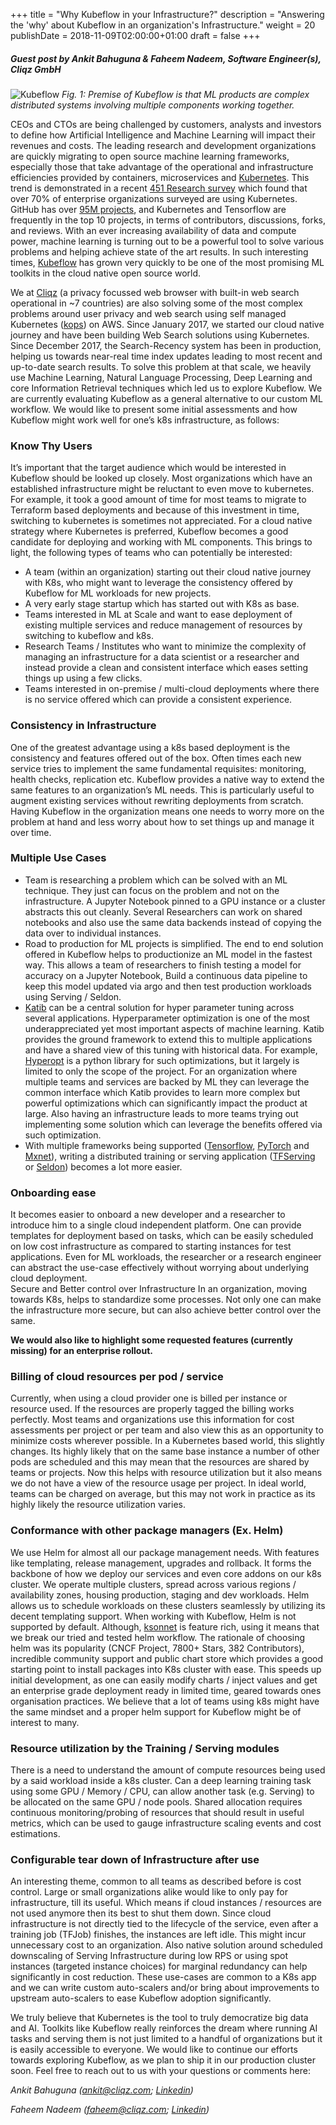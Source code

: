 +++
title = "Why Kubeflow in your Infrastructure?"
description = "Answering the 'why' about Kubeflow in an organization's Infrastructure."
weight = 20
publishDate = 2018-11-09T02:00:00+01:00
draft = false
+++

##### Guest post by Ankit Bahuguna & Faheem Nadeem, Software Engineer(s), Cliqz GmbH

![Kubeflow](../kf.png)
*Fig. 1: Premise of Kubeflow is that ML products are complex distributed systems involving multiple components working together.*

CEOs and CTOs are being challenged by customers, analysts and investors to define how Artificial Intelligence and Machine Learning will impact their revenues and costs. The leading research and development organizations are quickly migrating to open source machine learning frameworks, especially those that take advantage of the operational and infrastructure efficiencies provided by containers, microservices and [Kubernetes](https://kubernetes.io/). This trend is demonstrated in a recent [451 Research survey](https://www.zdnet.com/article/kubernetes-leads-container-orchestration/) which found that over 70% of enterprise organizations surveyed are using Kubernetes. GitHub has over [95M projects](https://octoverse.github.com/projects), and Kubernetes and Tensorflow are frequently in the top 10 projects, in terms of contributors, discussions, forks, and reviews. With an ever increasing availability of data and compute power, machine learning is turning out to be a powerful tool to solve various problems and helping achieve state of the art results. In such interesting times, [Kubeflow](https://www.kubeflow.org/) has grown very quickly to be one of the most promising ML toolkits in the cloud native open source world.

We at [Cliqz](http://cliqz.com/en/) (a privacy focussed web browser with built-in web search operational in ~7 countries) are also solving some of the most complex problems around user privacy and web search using self managed Kubernetes ([kops](https://github.com/kubernetes/kops)) on AWS. Since January 2017, we started our cloud native journey and have been building Web Search solutions using Kubernetes. Since December 2017, the Search-Recency system has been in production, helping us towards near-real time index updates leading to most recent and up-to-date search results. To solve this problem at that scale, we heavily use Machine Learning, Natural Language Processing, Deep Learning and core Information Retrieval techniques which led us to explore Kubeflow. We are currently evaluating Kubeflow as a general alternative to our custom ML workflow. We would like to present some initial assessments and how Kubeflow might work well for one’s k8s infrastructure, as follows:

### Know Thy Users

It’s important that the target audience which would be interested in Kubeflow should be  looked up closely. Most organizations which have an established infrastructure might be reluctant to even move to kubernetes. For example, it took a good amount of time for most teams to migrate to Terraform based deployments and because of this investment in time, switching to kubernetes is sometimes not appreciated. For a cloud native strategy where Kubernetes is preferred, Kubeflow becomes a good candidate for deploying and working with ML components. This brings to light, the following types of teams who can potentially be interested: 

*   A team (within an organization) starting out their cloud native journey with K8s, who might want to leverage the consistency offered by Kubeflow for ML workloads for new projects.
*   A very early stage startup which has started out with K8s as base.
*   Teams interested in ML at Scale and want to ease deployment of existing multiple services and reduce management of resources by switching to kubeflow and k8s. 
*   Research Teams / Institutes who want to minimize the complexity of managing an infrastructure for a data scientist or a researcher and instead provide a clean and consistent interface  which eases setting things up using a few clicks.  
*   Teams interested in on-premise / multi-cloud deployments where there is no service offered which can provide a consistent experience.
    
### Consistency in Infrastructure

One of the greatest advantage using a k8s based deployment is the consistency and features offered out of the box. Often times each new service tries to implement the same fundamental requisites: monitoring, health checks, replication etc. Kubeflow provides a native way to extend the same features to an organization’s ML needs. This is particularly useful to augment existing services without rewriting deployments from scratch. Having Kubeflow in the organization means one needs to worry more on the problem at hand and less worry about how to set things up and manage it over time. 

### Multiple Use Cases

* Team is researching a problem which can be solved with an ML technique. They just can focus on the problem and not on the infrastructure. A Jupyter Notebook pinned to a GPU instance or a cluster abstracts this out cleanly. Several Researchers can work on shared notebooks and also use the same data backends instead of copying the data over to individual instances.
* Road to production for ML projects is simplified. The end to end solution offered in Kubeflow helps to productionize an ML model in the fastest way. This allows a team of researchers to finish testing a model for accuracy on a Jupyter Notebook, Build a continuous data pipeline to keep this model updated via argo and then test production workloads using Serving / Seldon.
* [Katib](https://github.com/kubeflow/katib) can be a central solution for hyper parameter tuning across several applications. Hyperparameter optimization is one of the most underappreciated yet most important aspects of machine learning. Katib provides the ground framework to extend this to multiple applications and have a shared view of this tuning with historical data. For example, [Hyperopt](https://github.com/hyperopt/hyperopt) is a python library for such optimizations, but it largely is limited to only the scope of the project. For an organization where multiple teams and services are backed by ML they can leverage the common interface which Katib provides to learn more complex but powerful optimizations which can significantly impact the product at large. Also having an infrastructure leads to more teams trying out implementing some solution which can leverage the benefits offered via such optimization.
* With multiple frameworks being supported ([Tensorflow](https://www.tensorflow.org/), [PyTorch](https://pytorch.org/) and [Mxnet](https://mxnet.apache.org/)), writing a distributed training or serving application ([TFServing](https://www.tensorflow.org/serving/) or [Seldon](https://www.seldon.io/)) becomes a lot more easier. 

### Onboarding ease

It becomes easier to onboard a new developer and a researcher to introduce him to a single cloud independent platform. One can provide templates for deployment based on tasks, which can be easily scheduled on low cost infrastructure as compared to starting instances for test applications. Even for ML workloads, the researcher or a research engineer can abstract the use-case effectively without worrying about underlying cloud deployment.  
Secure and Better control over Infrastructure 
In an organization, moving towards K8s, helps to standardize some processes. Not only one can make the infrastructure more secure, but can also achieve better control over the same.


**We would also like to highlight some requested features (currently missing) for an enterprise rollout.** 

### Billing of cloud resources per pod / service

Currently, when using a cloud provider one is billed per instance or resource used. If the resources are properly tagged the billing works perfectly. Most teams and organizations use this information for cost assessments per project or per team and also view this as an opportunity to minimize costs wherever possible. In a Kubernetes based world, this slightly changes. Its highly likely that on the same base instance a number of other pods are scheduled and this may mean that the resources are shared by teams or projects. Now this helps with resource utilization but it also means we do not have a view of the resource usage per project. In ideal world, teams can be charged on average, but this may not work in practice as its highly likely the resource utilization varies.

### Conformance with other package managers (Ex. Helm)

We use Helm for almost all our package management needs. With features like templating, release management, upgrades and rollback. It forms the backbone of how we deploy our services and even core addons on our k8s cluster. We operate multiple clusters, spread across various regions / availability zones, housing production, staging and dev workloads. Helm allows us to schedule workloads on these clusters seamlessly by utilizing its decent templating support. When working with Kubeflow, Helm is not supported by default. Although, [ksonnet](https://ksonnet.io/) is feature rich, using it means that we break our tried and tested helm workflow. The rationale of choosing helm was its popularity (CNCF Project, 7800+ Stars, 382 Contributors), incredible community support and public chart store which provides a good starting point to install packages into K8s cluster with ease. This speeds up initial development, as one can easily modify charts / inject values and get an enterprise grade deployment ready in limited time, geared towards ones organisation practices. We believe that a lot of teams using k8s might have the same mindset and a proper helm support for Kubeflow might be of interest to many.  

### Resource utilization by the Training / Serving modules

There is a need to understand the amount of compute resources being used by a said workload inside a k8s cluster. Can a deep learning training task using some GPU / Memory / CPU, can allow another task (e.g. Serving) to be allocated on the same GPU / node pools. Shared allocation requires continuous monitoring/probing of resources that should result in useful metrics, which can be used to gauge infrastructure scaling events and cost estimations. 

### Configurable tear down of Infrastructure after use

An interesting theme, common to all teams as described before is cost control. Large or small organizations alike would like to only pay for infrastructure, till its useful. Which means if cloud instances / resources are not used anymore then its best to shut them down. Since cloud infrastructure is not directly tied to the lifecycle of the service, even after a training job (TFJob) finishes, the instances are left idle. This might incur unnecessary cost to an organization. Also native solution around scheduled downscaling of Serving Infrastructure during low RPS or using spot instances (targeted instance choices) for marginal redundancy can help significantly in cost reduction. These use-cases are common to a K8s app and we can write custom auto-scalers and/or bring about improvements to upstream auto-scalers to ease Kubeflow adoption significantly.

We truly believe that Kubernetes is the tool to truly democratize big data and AI. Toolkits like Kubeflow really reinforces the dream where running AI tasks and serving them is not just limited to a handful of organizations but it is easily accessible to everyone. We would like to continue our efforts towards exploring Kubeflow, as we plan to ship it in our production cluster soon. Feel free to reach out to us with your questions or comments here: 

*Ankit Bahuguna (ankit@cliqz.com; [Linkedin](https://www.linkedin.com/in/ankitbahuguna/))* 

*Faheem Nadeem (faheem@cliqz.com; [Linkedin](https://www.linkedin.com/in/faheemnadeem/))*
